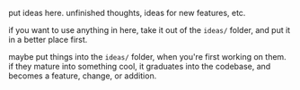 put ideas here. unfinished thoughts, ideas for new features, etc.

if you want to use anything in here, take it out of the `ideas/` folder, and put it
in a better place first.

maybe put things into the `ideas/` folder, when you're first working on them.
if they mature into something cool, it graduates into the codebase, and becomes a feature, change, or addition.
